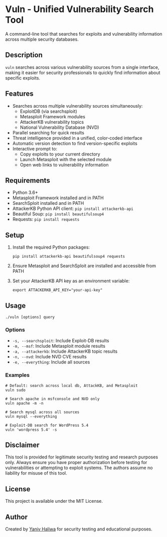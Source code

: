# Vuln - Unified Vulnerability Search Tool

A command-line tool that searches for exploits and vulnerability information across multiple security databases.

## Description

`vuln` searches across various vulnerability sources from a single interface, making it easier for security professionals to quickly find information about specific exploits.

## Features

- Searches across multiple vulnerability sources simultaneously:
  - ExploitDB (via searchsploit)
  - Metasploit Framework modules
  - AttackerKB vulnerability topics
  - National Vulnerability Database (NVD)
- Parallel searching for quick results
- Threat intelligence provided in a unified, color-coded interface
- Automatic version detection to find version-specific exploits
- Interactive prompt to:
  - Copy exploits to your current directory
  - Launch Metasploit with the selected module
  - Open web links to vulnerability information

## Requirements

- Python 3.6+
- Metasploit Framework installed and in PATH
- SearchSploit installed and in PATH
- AttackerKB Python API client: `pip install attackerkb-api`
- Beautiful Soup: `pip install beautifulsoup4`
- Requests: `pip install requests`

## Setup

1. Install the required Python packages:
   ```
   pip install attackerkb-api beautifulsoup4 requests
   ```

2. Ensure Metasploit and SearchSploit are installed and accessible from PATH

3. Set your AttackerKB API key as an environment variable:
   ```
   export ATTACKERKB_API_KEY="your-api-key"
   ```

## Usage

```
./vuln [options] query
```

### Options

- `-s, --searchsploit`: Include Exploit-DB results
- `-m, --msf`: Include Metasploit module results
- `-a, --attackerkb`: Include AttackerKB topic results
- `-n, --nvd`: Include NVD CVE results
- `-e, --everything`: Include all sources

### Examples

```
# Default: search across local db, AttackKB, and Metasploit
vuln sudo

# Search apache in msfconsole and NVD only
vuln apache -m -n

# Search mysql across all sources
vuln mysql --everything

# Exploit-DB search for WordPress 5.4
vuln 'wordpress 5.4' -s
```

## Disclaimer

This tool is provided for legitimate security testing and research purposes only. Always ensure you have proper authorization before testing for vulnerabilities or attempting to exploit systems. The authors assume no liability for misuse of this tool.

## License

This project is available under the MIT License.

## Author

Created by [Yaniv Haliwa](https://github.com/YanivHaliwa) for security testing and educational purposes.